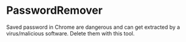 # PasswordRemover
Saved password in Chrome are dangerous and can get extracted by a virus/malicious software. Delete them with this tool.

